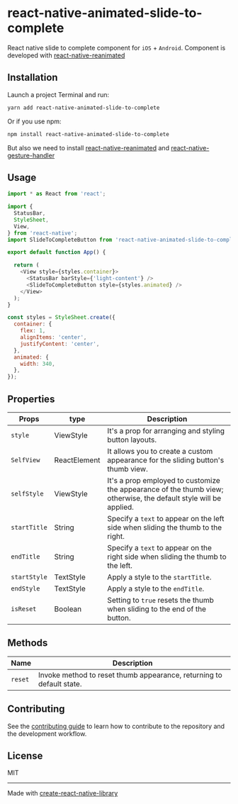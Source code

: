 # react-native-animated-slide-to-complete

React native slide to complete component for `iOS` + `Android`. Component is developed with [react-native-reanimated](https://docs.swmansion.com/react-native-reanimated/)  

## Installation

Launch a project Terminal and run:

```sh
yarn add react-native-animated-slide-to-complete

```
Or if you use npm:

```sh
npm install react-native-animated-slide-to-complete

```

But also we need to install [react-native-reanimated](https://docs.swmansion.com/react-native-reanimated/) and [react-native-gesture-handler](https://docs.swmansion.com/react-native-gesture-handler/)

## Usage

```js
import * as React from 'react';

import {
  StatusBar,
  StyleSheet,
  View,
} from 'react-native';
import SlideToCompleteButton from 'react-native-animated-slide-to-complete';

export default function App() {

  return (
    <View style={styles.container}>
      <StatusBar barStyle={'light-content'} />
      <SlideToCompleteButton style={styles.animated} />
    </View>
  );
}

const styles = StyleSheet.create({
  container: {
    flex: 1,
    alignItems: 'center',
    justifyContent: 'center',
  },
  animated: {
    width: 340,
  },
});
```

## Properties

| Props | type | Description |
| ---------| ------- | ------------- |
| `style` | ViewStyle | It's a prop for arranging and styling button layouts. | 
| `SelfView` | ReactElement | It allows you to create a custom appearance for the sliding button's thumb view. |
| `selfStyle` | ViewStyle | It's a prop employed to customize the appearance of the thumb view; otherwise, the default style will be applied. |
| `startTitle` | String | Specify a `text` to appear on the left side when sliding the thumb to the right. |
| `endTitle` | String | Specify a `text` to appear on the right side when sliding the thumb to the left. |
| `startStyle` | TextStyle | Apply a style to the `startTitle`. |
| `endStyle` | TextStyle | Apply a style to the `endTitle`. |
| `isReset` | Boolean | Setting to `true` resets the thumb when sliding to the end of the button. |

## Methods

| Name | Description |
| --------- | ------------- |
| `reset` | Invoke method to reset thumb appearance, returning to default state. |



## Contributing

See the [contributing guide](CONTRIBUTING.md) to learn how to contribute to the repository and the development workflow.

## License

MIT

---

Made with [create-react-native-library](https://github.com/callstack/react-native-builder-bob)